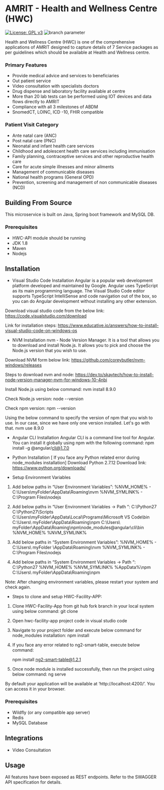 # AMRIT - Health and Wellness Centre (HWC) 
[![License: GPL v3](https://img.shields.io/badge/License-GPLv3-blue.svg)](https://www.gnu.org/licenses/gpl-3.0)  ![branch parameter](https://github.com/PSMRI/HWC-UI/actions/workflows/sast-and-package.yml/badge.svg)

Health and Wellness Centre (HWC) is one of the comprehensive applications of AMRIT designed to capture details of 7 Service packages as per guidelines which should be available at Health and Wellness centre.

### Primary Features
* Provide medical advice and services to beneficiaries
* Out patient service 
* Video consultation with specialists doctors
* Drug dispense and laboratory facility available at centre
* More than 20 lab tests can be performed using IOT devices and data flows directly to AMRIT
* Compliance with all 3 milestones of ABDM 
* SnomedCT, LOINC, ICD -10, FHIR compatible

### Patient Visit Category
* Ante natal care (ANC)
* Post natal care (PNC)
* Neonatal and infant health care services
* Childhood and adolescent health care services including immunisation
* Family planning, contraceptive services and other reproductive health care
* Care for acute simple illnesses and minor ailments 
* Management of communicable diseases
* National health programs (General OPD)
* Prevention, screening and management of non communicable diseases (NCD)

## Building From Source
This microservice is built on Java, Spring boot framework and MySQL DB.

### Prerequisites 
* HWC-API module should be running
* JDK 1.8
* Maven 
* Nodejs


## Installation
* Visual Studio Code Installation
Angular is a popular web development platform developed and maintained by Google. Angular uses TypeScript as its main programming language. The Visual Studio Code editor supports TypeScript IntelliSense and code navigation out of the box, so you can do Angular development without installing any other extension.

Download visual studio code from the below link: 
https://code.visualstudio.com/download

Link for installation steps: 
https://www.educative.io/answers/how-to-install-visual-studio-code-on-windows-os


* NVM Installation
nvm - Node Version Manager. It is a tool that allows you to download and install Node.js. It allows you to pick and choose the Node.js version that you wish to use.

Download NVM form below link:
https://github.com/coreybutler/nvm-windows/releases

Steps to download nvm and node: https://dev.to/skaytech/how-to-install-node-version-manager-nvm-for-windows-10-4nbi

Install Node.js using below command:
nvm install 8.9.0

Check Node.js version:
node --version

Check npm version:
npm --version

Using the below command to specify the version of npm that you wish to use. In our case, since we have only one version installed. Let's go with that.
 nvm use 8.9.0

* Angular CLI Installation
Angular CLI is a command line tool for Angular. You can install it globally using npm with the following command:
npm install -g @angular/cli@1.7.0

* Python Installation [ If you face any Python related error during node_modules installation]
Download Python 2.7.12
Download link: https://www.python.org/downloads/


* Setup Environment Variables
1. Add below paths in “User Environment Variables”:
%NVM_HOME%    - C:\Users\myFolder\AppData\Roaming\nvm
%NVM_SYMLINK% - C:\Program Files\nodejs

2. Add below paths in “User Environment Variables -> Path “:
C:\Python27
C:\Python27\Scripts
C:\Users\myFolder\AppData\Local\Programs\Microsoft VS Code\bin
C:\Users\ myFolder\AppData\Roaming\npm
C:\Users\ myFolder\AppData\Roaming\npm\node_modules\@angular\cli\bin
%NVM_HOME%
%NVM_SYMLINK%

3. Add below paths in “System Environment Variables”:
%NVM_HOME% - C:\Users\ myFolder \AppData\Roaming\nvm
%NVM_SYMLINK% - C:\Program Files\nodejs


4. Add below paths in “System Environment Variables -> Path “:
C:\Python27
%NVM_HOME%
%NVM_SYMLINK%
%AppData%\npm
C:\Users\ myFolder\AppData\Roaming\npm



Note: After changing environment variables, please restart your system and check again.


* Steps to clone and setup HWC-Facility-APP:
1. Clone HWC-Facility-App from git hub fork branch in your local system using below command:
      git clone <repository-Url>

2. Open hwc-facility-app project code in visual studio code

3. Navigate to your project folder and execute below command for node_modules installation:
      npm install

4. If you face any error related to ng2-smart-table, execute below command: 

      npm install ng2-smart-table@1.2.1

5. Once node module is installed successfully, then run the project using below command:
      ng serve

By default your application will be available at ‘http://localhost:4200/’. You can access it in your browser.


### Prerequisites 
* Wildfly (or any compatible app server)
* Redis
* MySQL Database

## Integrations
* Video Consultation

## Usage
All features have been exposed as REST endpoints. Refer to the SWAGGER API specification for details.

